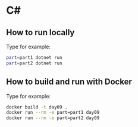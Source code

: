# C#

## How to run locally
Type for example:
```bash
part=part1 dotnet run
part=part2 dotnet run
```

## How to build and run with Docker
Type for example:
```bash
docker build -t day09 .
docker run --rm -e part=part1 day09
docker run --rm -e part=part2 day09
```